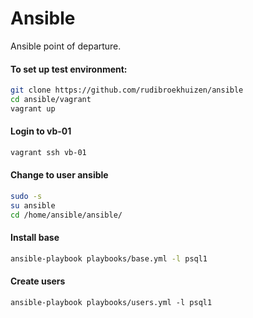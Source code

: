# Ansible

Ansible point of departure.

#### To set up test environment:

```bash
git clone https://github.com/rudibroekhuizen/ansible
cd ansible/vagrant
vagrant up
```

#### Login to vb-01
```bash
vagrant ssh vb-01
```

#### Change to user ansible
```bash
sudo -s
su ansible
cd /home/ansible/ansible/
```

#### Install base 
```bash
ansible-playbook playbooks/base.yml -l psql1
```

#### Create users
```
ansible-playbook playbooks/users.yml -l psql1
```
